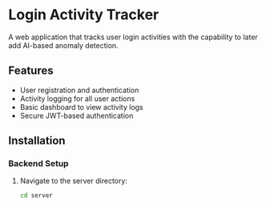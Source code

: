 # Login Activity Tracker

A web application that tracks user login activities with the capability to later add AI-based anomaly detection.

## Features

- User registration and authentication
- Activity logging for all user actions
- Basic dashboard to view activity logs
- Secure JWT-based authentication

## Installation

### Backend Setup

1. Navigate to the server directory:
   ```bash
   cd server